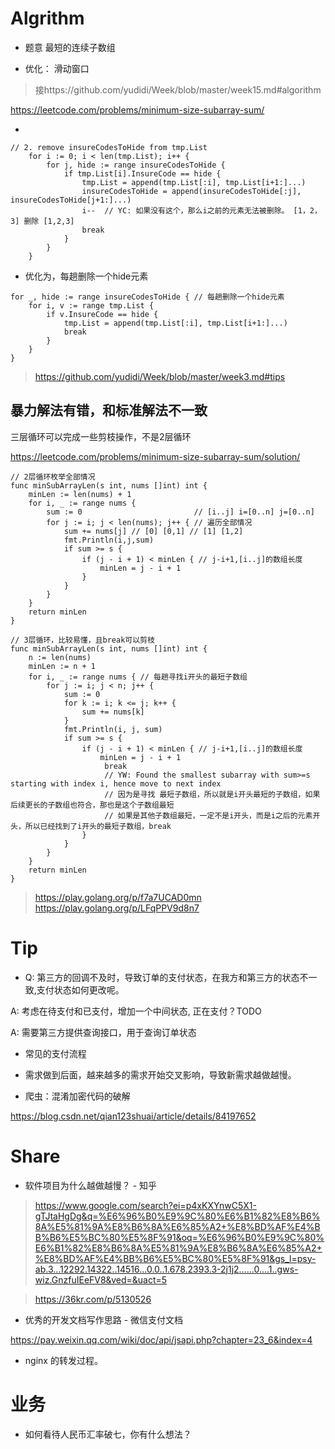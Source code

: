 
# Algrithm

* 题意
最短的连续子数组

* 优化： 滑动窗口

> 接https://github.com/yudidi/Week/blob/master/week15.md#algorithm

https://leetcode.com/problems/minimum-size-subarray-sum/


* 
```
// 2. remove insureCodesToHide from tmp.List
	for i := 0; i < len(tmp.List); i++ {
		for j, hide := range insureCodesToHide {
			if tmp.List[i].InsureCode == hide {
				tmp.List = append(tmp.List[:i], tmp.List[i+1:]...)
				insureCodesToHide = append(insureCodesToHide[:j], insureCodesToHide[j+1:]...)
				i--  // YC: 如果没有这个，那么i之前的元素无法被删除。 [1，2，3] 删除 [1,2,3]
				break
			}
		}
	}
```

* 优化为，每趟删除一个hide元素
```
for _, hide := range insureCodesToHide { // 每趟删除一个hide元素
	for i, v := range tmp.List {
		if v.InsureCode == hide {
			tmp.List = append(tmp.List[:i], tmp.List[i+1:]...)
			break
		}
	}
}
```

> https://github.com/yudidi/Week/blob/master/week3.md#tips


## 暴力解法有错，和标准解法不一致

三层循环可以完成一些剪枝操作，不是2层循环

https://leetcode.com/problems/minimum-size-subarray-sum/solution/

```
// 2层循环枚举全部情况
func minSubArrayLen(s int, nums []int) int {
	minLen := len(nums) + 1
	for i, _ := range nums {
		sum := 0                         // [i..j] i=[0..n] j=[0..n]
		for j := i; j < len(nums); j++ { // 遍历全部情况
			sum += nums[j] // [0] [0,1] // [1] [1,2]
			fmt.Println(i,j,sum)
			if sum >= s {
				if (j - i + 1) < minLen { // j-i+1,[i..j]的数组长度
					minLen = j - i + 1
				}
			}
		}
	}
	return minLen
}

// 3层循环，比较易懂，且break可以剪枝
func minSubArrayLen(s int, nums []int) int {
	n := len(nums)
	minLen := n + 1
	for i, _ := range nums { // 每趟寻找i开头的最短子数组
		for j := i; j < n; j++ {
			sum := 0
			for k := i; k <= j; k++ {
				sum += nums[k]
			}
			fmt.Println(i, j, sum)
			if sum >= s {
				if (j - i + 1) < minLen { // j-i+1,[i..j]的数组长度
					minLen = j - i + 1
					 break  
					 // YW: Found the smallest subarray with sum>=s starting with index i, hence move to next index
					 // 因为是寻找 最短子数组，所以就是i开头最短的子数组，如果后续更长的子数组也符合，那也是这个子数组最短
					 // 如果是其他子数组最短，一定不是i开头，而是i之后的元素开头，所以已经找到了i开头的最短子数组，break
				}
			}
		}
	}
	return minLen
}

```

> https://play.golang.org/p/f7a7UCAD0mn
> https://play.golang.org/p/LFqPPV9d8n7

# Tip

* Q: 第三方的回调不及时，导致订单的支付状态，在我方和第三方的状态不一致,支付状态如何更改呢。

A: 考虑在待支付和已支付，增加一个中间状态, 正在支付？TODO

A: 需要第三方提供查询接口，用于查询订单状态


* 常见的支付流程


* 需求做到后面，越来越多的需求开始交叉影响，导致新需求越做越慢。

* 爬虫：混淆加密代码的破解

https://blog.csdn.net/qian123shuai/article/details/84197652

# Share

* 软件项目为什么越做越慢？ - 知乎

> https://www.google.com/search?ei=p4xKXYnwC5X1-gTJtaHgDg&q=%E6%96%B0%E9%9C%80%E6%B1%82%E8%B6%8A%E5%81%9A%E8%B6%8A%E6%85%A2+%E8%BD%AF%E4%BB%B6%E5%BC%80%E5%8F%91&oq=%E6%96%B0%E9%9C%80%E6%B1%82%E8%B6%8A%E5%81%9A%E8%B6%8A%E6%85%A2+%E8%BD%AF%E4%BB%B6%E5%BC%80%E5%8F%91&gs_l=psy-ab.3...12292.14322..14516...0.0..1.678.2393.3-2j1j2......0....1..gws-wiz.GnzfuIEeFV8&ved=&uact=5

> https://36kr.com/p/5130526

* 优秀的开发文档写作思路 - 微信支付文档

https://pay.weixin.qq.com/wiki/doc/api/jsapi.php?chapter=23_6&index=4

* nginx 的转发过程。

# 业务

* 如何看待人民币汇率破七，你有什么想法？



